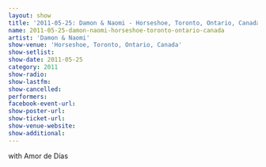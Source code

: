 ```yaml
---
layout: show
title: '2011-05-25: Damon & Naomi - Horseshoe, Toronto, Ontario, Canada'
name: 2011-05-25-damon-naomi-horseshoe-toronto-ontario-canada
artist: 'Damon & Naomi'
show-venue: 'Horseshoe, Toronto, Ontario, Canada'
show-setlist: 
show-date: 2011-05-25
category: 2011
show-radio: 
show-lastfm: 
show-cancelled: 
performers: 
facebook-event-url: 
show-poster-url: 
show-ticket-url: 
show-venue-website: 
show-additional: 
---
```


with Amor de Días